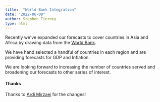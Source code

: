 ```yaml
---
title:  "World Bank Integration"
date: "2022-06-08"
author: Stephen Tierney
type: html
---
```


<p>
Recently we've expanded our forecasts to cover countries in Asia and Africa by drawing
data from the <a href="https://www.worldbank.org/">World Bank</a>.
</p>

<p>
We have hand selected a handful of countries in each region and are providing forecasts for GDP and Inflation.
</p>

<p>
We are looking forward to increasing the number of countries served and broadening
our forecasts to other series of interest.
</p>

<h4>Thanks</h4>

<p>
Thanks to <a href="https://github.com/ardimirzaei">Ardi Mirzaei</a> for the changes!
</p>
